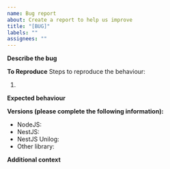 ```yaml
---
name: Bug report
about: Create a report to help us improve
title: "[BUG]"
labels: ""
assignees: ""
---
```


**Describe the bug**

<!-- A clear and concise description of what the bug is. -->

**To Reproduce**
Steps to reproduce the behaviour:

1.

**Expected behaviour**

<!-- A clear and concise description of what you expected to happen. -->

**Versions (please complete the following information):**

- NodeJS:
- NestJS:
- NestJS Unilog:
- Other library:

**Additional context**

<!-- Add any other context about the problem here. -->
